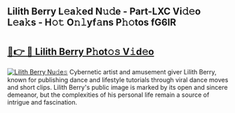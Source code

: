 ## Lilith Berry L𝚎a𝚔ed N𝚞𝚍e - Part-LXC Vi𝚍𝚎o L𝚎a𝚔s - H𝚘𝚝 O𝚗𝚕yf𝚊ns P𝚑𝚘tos fG6lR

# <h2><a href="http://kf7vkel.oniu.top/?m=Lilith+Berry">🔗👉 🔴 Lilith Berry P𝚑ot𝚘𝚜 V𝚒d𝚎o</a></h2>

[![Lilith Berry Nu𝚍e𝚜](https://i.imgur.com/0qMVB7G.gif)](http://kf7vkel.oniu.top/?m=Lilith+Berry)
Cybernetic artist and amusement giver Lilith Berry, known for publishing dance and lifestyle tutorials through viral dance moves and short clips. Lilith Berry's public image is marked by its open and sincere demeanor, but the complexities of his personal life remain a source of intrigue and fascination.  
